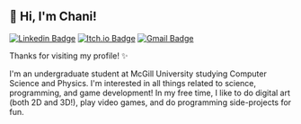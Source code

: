 ## :speech_balloon: Hi, I'm Chani!

[![Linkedin Badge](https://img.shields.io/badge/-chanimores-blue?style=flat&logo=Linkedin&logoColor=white&link=https://www.linkedin.com/in/chani-mores-6b3b101ab/)](https://www.linkedin.com/in/chani-mores-6b3b101ab/)
[![Itch.io Badge](https://img.shields.io/badge/-Chilliechee-fa5c5c?style=flat&logo=itchdotio&logoColor=white&link=https://chilliechee.itch.io/)](https://chilliechee.itch.io/)
[![Gmail Badge](https://img.shields.io/badge/-chani.mores-c14438?style=flat&logo=Gmail&logoColor=white&link=mailto:chani.mores@gmail.com)](mailto:chani.mores@gmail.com)

Thanks for visiting my profile! :sparkles: 

I'm an undergraduate student at McGill University studying Computer Science and Physics. I'm interested in all things related to science, programming, and game development! In my free time, I like to do digital art (both 2D and 3D!), play video games, and do programming side-projects for fun. 

<!--
- 🔭 I’m currently working on ...
- 🌱 I’m currently learning ...
- 😄 Pronouns: ...
- ⚡ Fun fact: ...
-->
